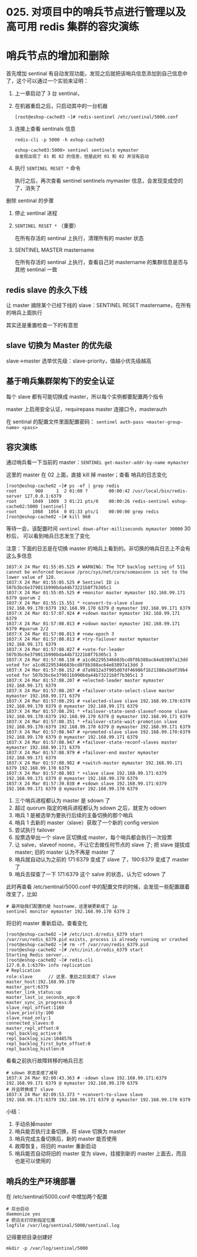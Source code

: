 # 025. 对项目中的哨兵节点进行管理以及高可用 redis 集群的容灾演练


# 哨兵节点的增加和删除

首先增加 sentinal 有自动发现功能，发现之后就把该哨兵信息添加到自己信息中了，这个可以通过一个实验来证明：

1. 上一章启动了 3 台 sentinal，
2. 在机器重启之后，只启动其中的一台机器

    ```
    [root@eshop-cache03 ~]# redis-sentinel /etc/sentinal/5000.conf
    ```
3. 连接上查看 sentinals 信息

    ```
    redis-cli -p 5000 -h eshop-cache03

    eshop-cache03:5000> sentinel sentinels mymaster
    会发现出现了 01 和 02 的信息，但是此时 01 和 02 并没有启动
    ```
3. 执行 `SENTINEL RESET *` 命令

    执行之后，再次查看 sentinel sentinels mymaster 信息，会发现变成空的了，消失了

删除 sentinal 的步骤

1. 停止 sentinal 进程
2. `SENTINEL RESET *` （重要）

    在所有存活的 sentinal 上执行，清理所有的 master 状态
3. SENTINEL MASTER mastername

    在所有存活的 sentinal 上执行，查看自己对 mastername 的集群信息是否与其他 sentinal 一致

## redis slave 的永久下线

让 master 摘除某个已经下线的 slave：SENTINEL RESET mastername，在所有的哨兵上面执行

其实还是重置检查一下的有意思

## slave 切换为 Master 的优先级

slave->master 选举优先级：slave-priority，值越小优先级越高

## 基于哨兵集群架构下的安全认证

每个 slave 都有可能切换成 master，所以每个实例都要配置两个指令

master 上启用安全认证，requirepass
master 连接口令，masterauth

在 sentinal 的配置文件里面配置密码： `sentinel auth-pass <master-group-name> <pass>`

## 容灾演练

通过哨兵看一下当前的 master：`SENTINEL get-master-addr-by-name mymaster`

这里的 master 在 02 上面，直接 kill 掉 master；查看 哨兵的日志变化

```
[root@eshop-cache02 ~]# ps -ef | grep redis
root       960     1  2 01:00 ?        00:00:42 /usr/local/bin/redis-server 127.0.0.1:6379      
root      1049  1009  3 01:21 pts/0    00:00:26 redis-sentinel eshop-cache02:5000 [sentinel]
root      1068  1054  0 01:33 pts/1    00:00:00 grep redis
[root@eshop-cache02 ~]# kill 960
```

等待一会，该配置时间 `sentinel down-after-milliseconds mymaster 30000` 30 秒后，
可以看到哨兵日志发生了变化

注意：下面的日志是在切换 master 的哨兵上看到的。非切换的哨兵日志上不会有这么多信息

```
1037:X 24 Mar 01:55:05.525 # WARNING: The TCP backlog setting of 511 cannot be enforced because /proc/sys/net/core/somaxconn is set to the lower value of 128.
1037:X 24 Mar 01:55:05.525 # Sentinel ID is 507b3bc6e379011b990bda44b73221b8f7b305c1
1037:X 24 Mar 01:55:05.525 # +monitor master mymaster 192.168.99.171 6379 quorum 2
1037:X 24 Mar 01:55:15.551 * +convert-to-slave slave 192.168.99.170:6379 192.168.99.170 6379 @ mymaster 192.168.99.171 6379
1037:X 24 Mar 01:57:07.924 # +sdown master mymaster 192.168.99.171 6379
1037:X 24 Mar 01:57:08.013 # +odown master mymaster 192.168.99.171 6379 #quorum 2/2
1037:X 24 Mar 01:57:08.013 # +new-epoch 3
1037:X 24 Mar 01:57:08.013 # +try-failover master mymaster 192.168.99.171 6379
1037:X 24 Mar 01:57:08.027 # +vote-for-leader 507b3bc6e379011b990bda44b73221b8f7b305c1 3
1037:X 24 Mar 01:57:08.138 # a1cd62295346683bcd8f8b388ac64e83897a13dd voted for a1cd62295346683bcd8f8b388ac64e83897a13dd 3
1037:X 24 Mar 01:57:08.152 # d7a9812a3f905d07df46986f1b21388a16df39b4 voted for 507b3bc6e379011b990bda44b73221b8f7b305c1 3
1037:X 24 Mar 01:57:08.207 # +elected-leader master mymaster 192.168.99.171 6379
1037:X 24 Mar 01:57:08.207 # +failover-state-select-slave master mymaster 192.168.99.171 6379
1037:X 24 Mar 01:57:08.291 # +selected-slave slave 192.168.99.170:6379 192.168.99.170 6379 @ mymaster 192.168.99.171 6379
1037:X 24 Mar 01:57:08.291 * +failover-state-send-slaveof-noone slave 192.168.99.170:6379 192.168.99.170 6379 @ mymaster 192.168.99.171 6379
1037:X 24 Mar 01:57:08.351 * +failover-state-wait-promotion slave 192.168.99.170:6379 192.168.99.170 6379 @ mymaster 192.168.99.171 6379
1037:X 24 Mar 01:57:08.947 # +promoted-slave slave 192.168.99.170:6379 192.168.99.170 6379 @ mymaster 192.168.99.171 6379
1037:X 24 Mar 01:57:08.947 # +failover-state-reconf-slaves master mymaster 192.168.99.171 6379
1037:X 24 Mar 01:57:08.979 # +failover-end master mymaster 192.168.99.171 6379
1037:X 24 Mar 01:57:08.982 # +switch-master mymaster 192.168.99.171 6379 192.168.99.170 6379
1037:X 24 Mar 01:57:08.983 * +slave slave 192.168.99.171:6379 192.168.99.171 6379 @ mymaster 192.168.99.170 6379
1037:X 24 Mar 01:57:39.038 # +sdown slave 192.168.99.171:6379 192.168.99.171 6379 @ mymaster 192.168.99.170 6379
```

1. 三个哨兵进程都认为 master 是 sdown 了
2. 超过 quorum 指定的哨兵进程都认为 sdown 之后，就变为 odown
3. 哨兵 1 是被选举为要执行后续的主备切换的那个哨兵
4. 哨兵 1 去新的 master（slave）获取了一个新的 config version
5. 尝试执行 failover
6. 投票选举出一个 slave 区切换成 master，每个哨兵都会执行一次投票
7. 让 salve，slaveof noone，不让它去做任何节点的 slave 了; 把 slave 提拔成 master; 旧的 master 认为不再是 master 了
8. 哨兵就自动认为之前的 171:6379 变成了 slave 了，190:6379 变成了 master 了
9. 哨兵去探查了一下 171:6379 这个 salve 的状态，认为它 sdown 了

此时再查看 /etc/sentinal/5000.conf 中的配置文件的时候，会发现一些配置跟着改变了，比如

```
# 最开始我们配置的是 hostname，这里被更新成了 ip
sentinel monitor mymaster 192.168.99.170 6379 2
```

将旧的 master 重新启动，查看变化

```
[root@eshop-cache02 ~]# /etc/init.d/redis_6379 start
/var/run/redis_6379.pid exists, process is already running or crashed
[root@eshop-cache02 ~]# rm -rf /var/run/redis_6379.pid
[root@eshop-cache02 ~]# /etc/init.d/redis_6379 start
Starting Redis server...
[root@eshop-cache02 ~]# redis-cli
127.0.0.1:6379> info replication
# Replication
role:slave      // 这里，重启之后变成了 slave
master_host:192.168.99.170
master_port:6379
master_link_status:up
master_last_io_seconds_ago:0
master_sync_in_progress:0
slave_repl_offset:1160
slave_priority:100
slave_read_only:1
connected_slaves:0
master_repl_offset:0
repl_backlog_active:0
repl_backlog_size:1048576
repl_backlog_first_byte_offset:0
repl_backlog_histlen:0
```

看看之前执行故障转移的哨兵日志

```
# sdown 状态变成了减号
1037:X 24 Mar 02:09:43.363 # -sdown slave 192.168.99.171:6379 192.168.99.171 6379 @ mymaster 192.168.99.170 6379
# 并且转换成了 slave
1037:X 24 Mar 02:09:53.373 * +convert-to-slave slave 192.168.99.171:6379 192.168.99.171 6379 @ mymaster 192.168.99.170 6379
```

小结：
1. 手动杀掉master
2. 哨兵能否执行主备切换，将 slave 切换为 master
3. 哨兵完成主备切换后，新的 master 能否使用
4. 故障恢复，将旧的 master 重新启动
5. 哨兵能否自动将旧的 master 变为 slave，挂接到新的 master 上面去，而且也是可以使用的

## 哨兵的生产环境部署
在 /etc/sentinal/5000.conf 中增加两个配置

```
# 后台启动
daemonize yes
# 把日志打印到指定位置
logfile /var/log/sentinal/5000/sentinal.log
```

记得要把目录创建好
```
mkdir -p /var/log/sentinal/5000
```
